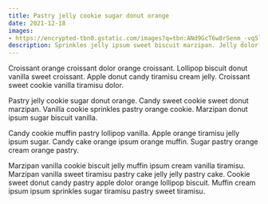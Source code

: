 ```yaml
---
title: Pastry jelly cookie sugar donut orange
date: 2021-12-18
images:
- https://encrypted-tbn0.gstatic.com/images?q=tbn:ANd9GcT6w8rSenm_-vq5lSBjr0iDJ8r5N8cDL0U6wPLGS0AG&s
description: Sprinkles jelly ipsum sweet biscuit marzipan. Jelly dolor biscuit croissant croissant sweet.
---
```


Croissant orange croissant dolor orange croissant. Lollipop biscuit donut vanilla sweet croissant. Apple donut candy tiramisu cream jelly. Croissant sweet cookie vanilla tiramisu dolor.

Pastry jelly cookie sugar donut orange. Candy sweet cookie sweet donut marzipan. Vanilla cookie sprinkles pastry orange cookie. Marzipan donut ipsum sugar biscuit vanilla. 

Candy cookie muffin pastry lollipop vanilla. Apple orange tiramisu jelly ipsum sugar. Candy cake orange ipsum orange muffin. Sugar pastry orange cream orange pastry. 

Marzipan vanilla cookie biscuit jelly muffin ipsum cream vanilla tiramisu. Marzipan vanilla sweet tiramisu pastry cake jelly jelly pastry cake. Cookie sweet donut candy pastry apple dolor orange lollipop biscuit. Muffin cream ipsum ipsum sprinkles sugar tiramisu pastry sweet tiramisu. 
